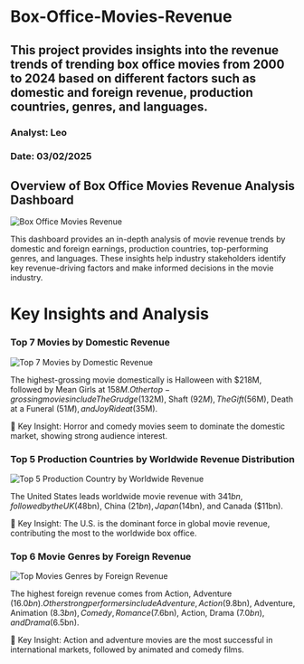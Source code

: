 # Box-Office-Movies-Revenue
## This project provides insights into the revenue trends of trending box office movies from 2000 to 2024 based on different factors such as domestic and foreign revenue, production countries, genres, and languages.
### Analyst: Leo
### Date: 03/02/2025
## Overview of Box Office Movies Revenue Analysis Dashboard
![Box Office Movies Revenue](https://github.com/user-attachments/assets/ae1a6ece-4d71-480d-83e6-1e684539bd01)

This dashboard provides an in-depth analysis of movie revenue trends by domestic and foreign earnings, production countries, top-performing genres, and languages. These insights help industry stakeholders identify key revenue-driving factors and make informed decisions in the movie industry.
# Key Insights and Analysis
### Top 7 Movies by Domestic Revenue
![Top 7 Movies by Domestic Revenue](https://github.com/user-attachments/assets/63f6c961-4884-4b93-b18b-8bac8a53fc86)



The highest-grossing movie domestically is Halloween with $218M, followed by Mean Girls at $158M.
Other top-grossing movies include The Grudge ($132M), Shaft ($92M), The Gift ($56M), Death at a Funeral ($51M), and Joy Ride at ($35M).

📌 Key Insight: Horror and comedy movies seem to dominate the domestic market, showing strong audience interest.


### Top 5 Production Countries by Worldwide Revenue Distribution
![Top 5 Production Country by Worldwide Revenue](https://github.com/user-attachments/assets/c7b0ab19-7827-4c48-a5e0-6c71adeb0af5)

The United States leads worldwide movie revenue with $341bn, followed by the UK ($48bn), China ($21bn), Japan ($14bn), and Canada ($11bn).

📌 Key Insight: The U.S. is the dominant force in global movie revenue, contributing the most to the worldwide box office.


### Top 6 Movie Genres by Foreign Revenue
![Top Movies Genres by Foreign Revenue ](https://github.com/user-attachments/assets/95bc7e1d-a11f-4d93-879a-1e50d2675e53)

The highest foreign revenue comes from Action, Adventure ($16.0bn).
Other strong performers include Adventure, Action ($9.8bn), Adventure, Animation ($8.3bn), Comedy, Romance ($7.6bn), Action, Drama ($7.0bn), and Drama ($6.5bn).

📌 Key Insight: Action and adventure movies are the most successful in international markets, followed by animated and comedy films.
